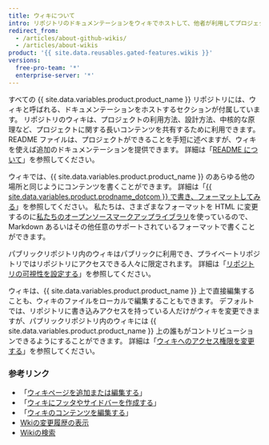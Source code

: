 ```yaml
---
title: ウィキについて
intro: リポジトリのドキュメンテーションをウィキでホストして、他者が利用してプロジェクトにコントリビュートすることを可能にできます。
redirect_from:
  - /articles/about-github-wikis/
  - /articles/about-wikis
product: '{{ site.data.reusables.gated-features.wikis }}'
versions:
  free-pro-team: '*'
  enterprise-server: '*'
---
```


すべての {{ site.data.variables.product.product_name }} リポジトリには、ウィキと呼ばれる、ドキュメンテーションをホストするセクションが付属しています。 リポジトリのウィキは、プロジェクトの利用方法、設計方法、中核的な原理など、プロジェクトに関する長いコンテンツを共有するために利用できます。 README ファイルは、プロジェクトができることを手短に述べますが、ウィキを使えば追加のドキュメンテーションを提供できます。 詳細は「[README について](/articles/about-readmes)」を参照してください。

ウィキでは、{{ site.data.variables.product.product_name }} のあらゆる他の場所と同じようにコンテンツを書くことができます。 詳細は「[{{ site.data.variables.product.prodname_dotcom }} で書き、フォーマットしてみる](/articles/getting-started-with-writing-and-formatting-on-github)」を参照してください。 私たちは、さまざまなフォーマットを HTML に変更するのに[私たちのオープンソースマークアップライブラリ](https://github.com/github/markup)を使っているので、Markdown あるいはその他任意のサポートされているフォーマットで書くことができます。

パブリックリポジトリ内のウィキはパブリックに利用でき、プライベートリポジトリではリポジトリにアクセスできる人々に限定されます。 詳細は「[リポジトリの可視性を設定する](/articles/setting-repository-visibility)」を参照してください。

ウィキは、{{ site.data.variables.product.product_name }} 上で直接編集することも、ウィキのファイルをローカルで編集することもできます。 デフォルトでは、リポジトリに書き込みアクセスを持っている人だけがウィキを変更できますが、パブリックリポジトリ内のウィキには {{ site.data.variables.product.product_name }} 上の誰もがコントリビューションできるようにすることができます。 詳細は「[ウィキへのアクセス権限を変更する](/articles/changing-access-permissions-for-wikis)」を参照してください。

### 参考リンク

- 「[ウィキページを追加または編集する](/articles/adding-or-editing-wiki-pages)」
- 「[ウィキにフッタやサイドバーを作成する](/articles/creating-a-footer-or-sidebar-for-your-wiki)」
- 「[ウィキのコンテンツを編集する](/articles/editing-wiki-content)」
- [Wkiの変更履歴の表示](/articles/viewing-a-wiki-s-history-of-changes)
- [Wikiの検索](/articles/searching-wikis)
